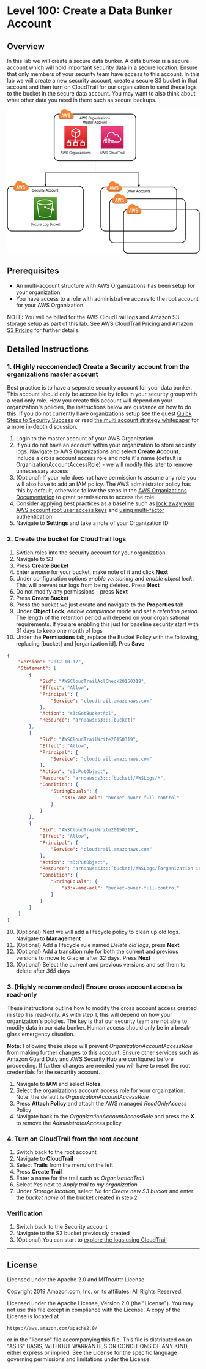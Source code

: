 # Level 100: Create a Data Bunker Account

## Overview

In this lab we will create a secure data bunker. A data bunker is a secure account which will hold important security data in a secure location. Ensure that only members of your security team have access to this account. In this lab we will create a new security account, create a secure S3 bucket in that account and then turn on CloudTrail for our organisation to send these logs to the bucket in the secure data account. You may want to also think about what other data you need in there such as secure backups.

![Data bunker account structure](Images/data-bunker-architecture.png)

## Prerequisites

* An multi-account structure with AWS Organizations has been setup for your organization
* You have access to a role with administrative access to the root account for your AWS Organization

NOTE: You will be billed for the AWS CloudTrail logs and Amazon S3 storage setup as part of this lab. See [AWS CloudTrail Pricing](https://aws.amazon.com/cloudtrail/pricing/) and [Amazon S3 Pricing](https://aws.amazon.com/s3/pricing/) for further details.

## Detailed Instructions

### 1. (Highly reccomended) Create a Security account from the organizations master account
Best practice is to have a seperate security account for your data bunker. This account should only be accessible by folks in your security group with a read only role. How you create this account will depend on your organization's policies, the instructions below are guidance on how to do this. If you do not currently have organizations setup see the quest [Quick Steps to Security Success](../quest_100_Quick_Steps_to_Security_Success/README.md) or read [the multi account strategy whitepaper](https://d0.awsstatic.com/aws-answers/AWS_Multi_Account_Security_Strategy.pdf) for a more in-depth discussion.

1. Login to the master account of your AWS Organization
2. If you do not have an account within your organization to store security logs. Navigate to AWS Organizations and select **Create Account**. Include a cross account access role and note it's name (default is OrganizationAccountAccessRole) - we will modify this later to remove unnecessary access
3. (Optional) If your role does not have permission to assume any role you will also have to add an IAM policy. The AWS administrator policy has this by default, otherwise follow the steps in the [AWS Organizations Documentation](https://docs.aws.amazon.com/organizations/latest/userguide/orgs_manage_accounts_access.html#orgs_manage_accounts_access-cross-account-role) to grant permissions to access the role
4. Consider applying best practices as a baseline such as [lock away your AWS account root user access keys](https://docs.aws.amazon.com/IAM/latest/UserGuide/best-practices.html#lock-away-credentials) and [using multi-factor authentication](https://docs.aws.amazon.com/IAM/latest/UserGuide/id_credentials_mfa.html)
5. Navigate to **Settings** and take a note of your Organization ID

### 2. Create the bucket for CloudTrail logs
1. Swtich roles into the security account for your organization 
1. Navigate to S3
2. Press **Create Bucket**
3. Enter a *name* for your bucket, make note of it and click **Next**
4. Under configuration options *enable versioning* and *enable object lock*. This will prevent our logs from being deleted. Press **Next**
5. Do not modify any permissions - press **Next**
6. Press **Create Bucket**
7. Press the bucket we just create and navigate to the **Properties** tab
8. Under **Object Lock**, *enable compliance mode* and set a *retention period*. The length of the retention period will depend on your organisational requirements. If you are enabling this just for baseline security start with 31 days to keep one month of logs
9. Under the **Permissions** tab, replace the Bucket Policy with the following, replacing [bucket] and [organization id]. Pres **Save**
```json
{
    "Version": "2012-10-17",
    "Statement": [
        {
            "Sid": "AWSCloudTrailAclCheck20150319",
            "Effect": "Allow",
            "Principal": {
                "Service": "cloudtrail.amazonaws.com"
            },
            "Action": "s3:GetBucketAcl",
            "Resource": "arn:aws:s3:::[bucket]"
        },
        {
            "Sid": "AWSCloudTrailWrite20150319",
            "Effect": "Allow",
            "Principal": {
                "Service": "cloudtrail.amazonaws.com"
            },
            "Action": "s3:PutObject",
            "Resource": "arn:aws:s3:::[bucket]/AWSLogs/*",
            "Condition": {
                "StringEquals": {
                    "s3:x-amz-acl": "bucket-owner-full-control"
                }
            }
        },
        {
            "Sid": "AWSCloudTrailWrite20150319",
            "Effect": "Allow",
            "Principal": {
                "Service": "cloudtrail.amazonaws.com"
            },
            "Action": "s3:PutObject",
            "Resource": "arn:aws:s3:::[bucket]/AWSLogs/[organization id]/*",
            "Condition": {
                "StringEquals": {
                    "s3:x-amz-acl": "bucket-owner-full-control"
                }
            }
        }
    ]
}
```
10. (Optional) Next we will add a lifecycle policy to clean up old logs. Navigate to **Management**
11. (Optional) Add a lifecycle rule named *Delete old logs*, press **Next**
12. (Optional) Add a transition rule for both the current and previous versions to move to Glacier after 32 days. Press **Next**
13. (Optional) Select the current and previous versions and set them to delete after *365* days
### 3. (Highly recommended) Ensure cross account access is read-only
These instructions outline how to modify the cross account access created in step 1 is read-only. As with step 1, this will depend on how your organization's policies. The key is that our security team are not able to modify data in our data bunker. Human access should only be in a break-glass emergency situation.

**Note:** Following these steps will prevent *OrganizationAccountAccessRole* from making further changes to this account. Ensure other services such as Amazon Guard Duty and AWS Security Hub are configured before proceeding. If further changes are needed you will have to reset the root credentials for the securtity account.

1. Navigate to **IAM** and select **Roles**
2. Select the organizations account access role for your orgainzation: Note: the default is *OrganizationAccountAccessRole*
3. Press **Attach Policy** and attach the AWS managed *ReadOnlyAccess* Policy
4. Navigate back to the *OrganizationAccountAccessRole* and press the **X** to remove the *AdministratorAccess* policy

### 4. Turn on CloudTrail from the root account
1. Switch back to the root account
2. Navigate to **CloudTrail**
3. Select **Trails** from the menu on the left
4. Press **Create Trail**
5. Enter a name for the trail such as *OrganizationTrail*
5. Select *Yes* next to *Apply trail to my organization*
6. Under *Storage location*, select *No* for *Create new S3 bucket* and enter the *bucket name* of the bucket created in step 2

### Verification

1. Switch back to the Security account
2. Navigate to the S3 bucket previously created
3. (Optional) You can start to [explore the logs using CloudTrail](https://docs.aws.amazon.com/athena/latest/ug/cloudtrail-logs.html)

***

## License

Licensed under the Apache 2.0 and MITnoAttr License.

Copyright 2019 Amazon.com, Inc. or its affiliates. All Rights Reserved.

Licensed under the Apache License, Version 2.0 (the "License"). You may not use this file except in compliance with the License. A copy of the License is located at

    https://aws.amazon.com/apache2.0/

or in the "license" file accompanying this file. This file is distributed on an "AS IS" BASIS, WITHOUT WARRANTIES OR CONDITIONS OF ANY KIND, either express or implied. See the License for the specific language governing permissions and limitations under the License.
